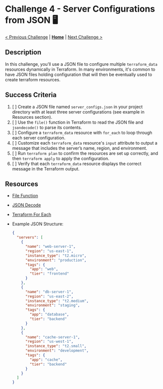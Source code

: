 # Challenge 4 - Server Configurations from JSON 🖥️

[< Previous Challenge](./challenge3.md) | **[Home](./introduction.md)** | [Next Challenge >](./challenge5.md)

## Description

In this challenge, you’ll use a JSON file to configure multiple `terraform_data` resources dynamically in Terraform. In many environments, it's common to have JSON files holding configuration that will then be eventually used to create terraform resources.

## Success Criteria

1. [ ] Create a JSON file named `server_configs.json` in your project directory with at least three server configurations (see example in Resources section).
2. [ ] Use the `file()` function in Terraform to read the JSON file and `jsondecode()` to parse its contents.
3. [ ] Configure a `terraform_data` resource with `for_each` to loop through each server configuration.
4. [ ] Customize each `terraform_data` resource's `input` attribute to output a message that includes the server’s name, region, and environment.
5. [ ] Run `terraform plan` to confirm the resources are set up correctly, and then `terraform apply` to apply the configuration.
6. [ ] Verify that each `terraform_data` resource displays the correct message in the Terraform output.

## Resources

- [File Function](https://developer.hashicorp.com/terraform/language/functions/file)
- [JSON Decode](https://developer.hashicorp.com/terraform/language/functions/jsondecode)
- [Terraform For Each](https://developer.hashicorp.com/terraform/language/meta-arguments/for_each)
- Example JSON Structure:

    ```json
    {
      "servers": [
        {
          "name": "web-server-1",
          "region": "us-east-1",
          "instance_type": "t2.micro",
          "environment": "production",
          "tags": {
            "app": "web",
            "tier": "frontend"
          }
        },
        {
          "name": "db-server-1",
          "region": "us-east-2",
          "instance_type": "t2.medium",
          "environment": "staging",
          "tags": {
            "app": "database",
            "tier": "backend"
          }
        },
        {
          "name": "cache-server-1",
          "region": "us-west-1",
          "instance_type": "t2.small",
          "environment": "development",
          "tags": {
            "app": "cache",
            "tier": "backend"
          }
        }
      ]
    }
    ```
